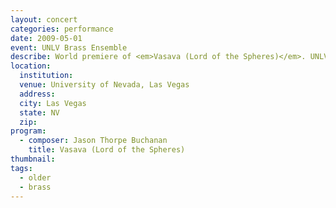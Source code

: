 ```yaml
---
layout: concert
categories: performance
date: 2009-05-01
event: UNLV Brass Ensemble
describe: World premiere of <em>Vasava (Lord of the Spheres)</em>. UNLV Brass Ensemble, Jason Thorpe Buchanan, conductor.
location:
  institution:
  venue: University of Nevada, Las Vegas
  address:
  city: Las Vegas
  state: NV
  zip:
program:
  - composer: Jason Thorpe Buchanan
    title: Vasava (Lord of the Spheres)
thumbnail:  
tags:
  - older
  - brass
---
```

